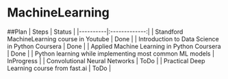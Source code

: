 # MachineLearning

##Plan
| Steps   |      Status      |
|----------|:-------------:|
| Standford MachineLearning course in Youtube |  Done |
| Introduction to Data Science in Python Coursera |    Done   |
| Applied Machine Learning in Python Coursera | Done | 
| Python learning while implementing most common ML models | InProgress |
| Convolutional Neural Networks | ToDo |
| Practical Deep Learning course from fast.ai | ToDo |
